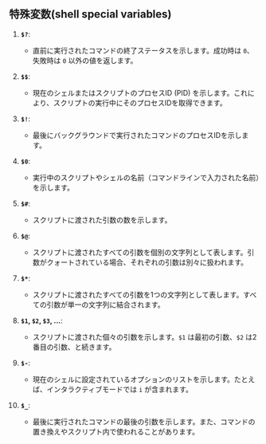 ## 特殊変数(shell special variables)

1. **`$?`**:
   - 直前に実行されたコマンドの終了ステータスを示します。成功時は `0`、失敗時は `0` 以外の値を返します。

2. **`$$`**:
   - 現在のシェルまたはスクリプトのプロセスID (PID) を示します。これにより、スクリプトの実行中にそのプロセスIDを取得できます。

3. **`$!`**:
   - 最後にバックグラウンドで実行されたコマンドのプロセスIDを示します。

4. **`$0`**:
   - 実行中のスクリプトやシェルの名前（コマンドラインで入力された名前）を示します。

5. **`$#`**:
   - スクリプトに渡された引数の数を示します。

6. **`$@`**:
   - スクリプトに渡されたすべての引数を個別の文字列として表します。引数がクォートされている場合、それぞれの引数は別々に扱われます。

7. **`$*`**:
   - スクリプトに渡されたすべての引数を1つの文字列として表します。すべての引数が単一の文字列に結合されます。

8. **`$1`, `$2`, `$3`, ...**:
   - スクリプトに渡された個々の引数を示します。`$1` は最初の引数、`$2` は2番目の引数、と続きます。

9. **`$-`**:
   - 現在のシェルに設定されているオプションのリストを示します。たとえば、インタラクティブモードでは `i` が含まれます。

10. **`$_`**:
    - 最後に実行されたコマンドの最後の引数を示します。また、コマンドの置き換えやスクリプト内で使われることがあります。
